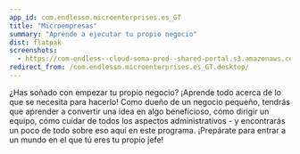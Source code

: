 ```yaml
---
app_id: com.endlessm.microenterprises.es_GT
title: "Microempresas"
summary: "Aprende a ejecutar tu propio negocio"
dist: flatpak
screenshots:
  - https://com-endless--cloud-soma-prod--shared-portal.s3.amazonaws.com/apps.352.screenshots.f61bb589-9fcd-4e9b-b5da-05822c37405d_202001171949064747.png
redirect_from: /com.endlessm.microenterprises.es_GT.desktop/
---
```


<p>¿Has soñado con empezar tu propio negocio? ¡Aprende todo acerca de lo que se necesita para hacerlo! Como dueño de un negocio pequeño, tendrás que aprender a convertir una idea en algo beneficioso, cómo dirigir un equipo, cómo cuidar de todos los aspectos administrativos - y encontrarás un poco de todo sobre eso aquí en este programa. ¡Prepárate para entrar a un mundo en el que tú eres tu propio jefe!</p>